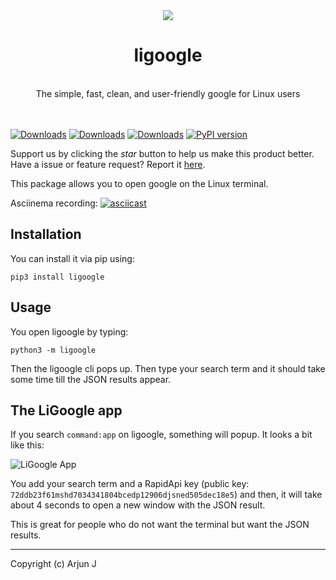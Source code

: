 <div align="center"><img src="https://user-images.githubusercontent.com/68869672/201534658-24a76cdc-e5be-47af-ab99-b55aeca29ec7.gif"></div>

# <div align="center">ligoogle</div>
<br>
<div align="center">The simple, fast, clean, and user-friendly google for Linux users</div>
<br><br>


[![Downloads](https://pepy.tech/badge/ligoogle)](https://pepy.tech/project/ligoogle)
[![Downloads](https://pepy.tech/badge/ligoogle/month)](https://pepy.tech/project/ligoogle)
[![Downloads](https://pepy.tech/badge/ligoogle/week)](https://pepy.tech/project/ligoogle)
[![PyPI version](https://badge.fury.io/py/ligoogle.svg)](https://badge.fury.io/py/ligoogle)

Support us by clicking the *star* button to help us make this product better.
Have a issue or feature request? Report it [here](https://github.com/carrotscript/ligoogle/issues).

This package allows you to open google on the Linux terminal.

Asciinema recording:
[![asciicast](https://asciinema.org/a/537357.svg)](https://asciinema.org/a/537357)

## Installation

You can install it via pip using:

```
pip3 install ligoogle
```

## Usage

You open ligoogle by typing:

```
python3 -m ligoogle
```

Then the ligoogle cli pops up. Then type your search term and it should take some time till the JSON results appear.

## The LiGoogle app

If you search `command:app` on ligoogle, something will popup. It looks a bit like this:

![LiGoogle App](https://user-images.githubusercontent.com/87620301/144341162-4aa96fda-bf71-40d4-87fc-80d62b747378.png)

You add your search term and a RapidApi key (public key: `72ddb23f61mshd7034341804bcedp12906djsned505dec18e5`) and then, it will take about 4 seconds to open a new window with the JSON result.

This is great for people who do not want the terminal but want the JSON results.

---

Copyright (c) Arjun J
